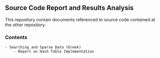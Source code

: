 ## Source Code Report and Results Analysis
This repository contain documents referenced to source code contained at the other repository.

### Contents 
    - Searching and Sparse Data (Greek)
        - Report on Hash Table Implementation